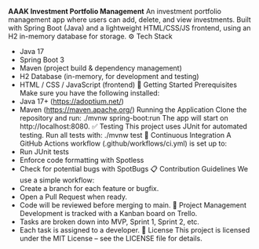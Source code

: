 **AAAK Investment Portfolio Management**
An investment portfolio management app where users can add, delete, and view investments.
Built with Spring Boot (Java) and a lightweight HTML/CSS/JS frontend, using an H2 in-memory database for storage.
⚙️ Tech Stack
- Java 17
- Spring Boot 3
- Maven (project build & dependency management)
- H2 Database (in-memory, for development and testing)
- HTML / CSS / JavaScript (frontend)
🚀 Getting Started
Prerequisites
Make sure you have the following installed:
- Java 17+ (https://adoptium.net/) 
- Maven (https://maven.apache.org/) 
Running the Application
Clone the repository and run:
./mvnw spring-boot:run
The app will start on http://localhost:8080.
✅ Testing
This project uses JUnit for automated testing.
Run all tests with:
./mvnw test
🚀 Continuous Integration
A GitHub Actions workflow (.github/workflows/ci.yml) is set up to:
- Run JUnit tests
- Enforce code formatting with Spotless
- Check for potential bugs with SpotBugs
📋 Contribution Guidelines
We use a simple workflow:
- Create a branch for each feature or bugfix.
- Open a Pull Request when ready.
- Code will be reviewed before merging to main.
📖 Project Management
Development is tracked with a Kanban board on Trello.
- Tasks are broken down into MVP, Sprint 1, Sprint 2, etc.
- Each task is assigned to a developer.
📝 License
This project is licensed under the MIT License – see the LICENSE file for details.
